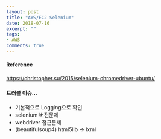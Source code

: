 ```yaml
---
layout: post
title: "AWS/EC2 Selenium"
date: 2018-07-16
excerpt: ""
tags:
- AWS
comments: true
---
```

#### Reference
https://christopher.su/2015/selenium-chromedriver-ubuntu/

#### 트러블 이슈...
- 기본적으로 Logging으로 확인
- selenium 버전문제
- webdriver 접근문제
- (beautifulsoup4) html5lib -> lxml
